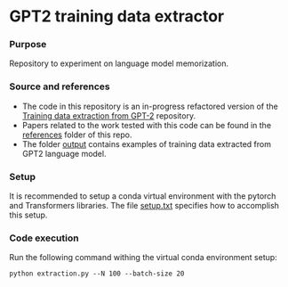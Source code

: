 # GPT2 training data extractor


### Purpose 

Repository to experiment on language model memorization.

### Source and references

* The code in this repository is an in-progress refactored version of the 
[Training data extraction from GPT-2](https://github.com/ftramer/LM_Memorization)
repository. 
* Papers related to the work tested with this code can be found in the [references](https://github.com/rcuevass/lang_model_mem_gpt2/tree/main/references) folder of this repo.
* The folder [output](https://github.com/rcuevass/lang_model_mem_gpt2/tree/dev/output) contains examples of training data extracted from GPT2 language model.

### Setup 

It is recommended to setup a conda virtual environment with the pytorch and Transformers libraries.
The file [setup.txt](https://github.com/rcuevass/lang_model_mem_gpt2/blob/main/setup.txt) specifies how to accomplish this setup.

### Code execution

Run the following command withing the virtual conda environment setup:

 `python extraction.py --N 100 --batch-size 20`